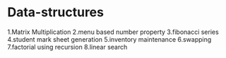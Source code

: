 # Data-structures
1.Matrix Multiplication
2.menu based number property
3.fibonacci series
4.student mark sheet generation
5.inventory maintenance
6.swapping
7.factorial using recursion
8.linear search
